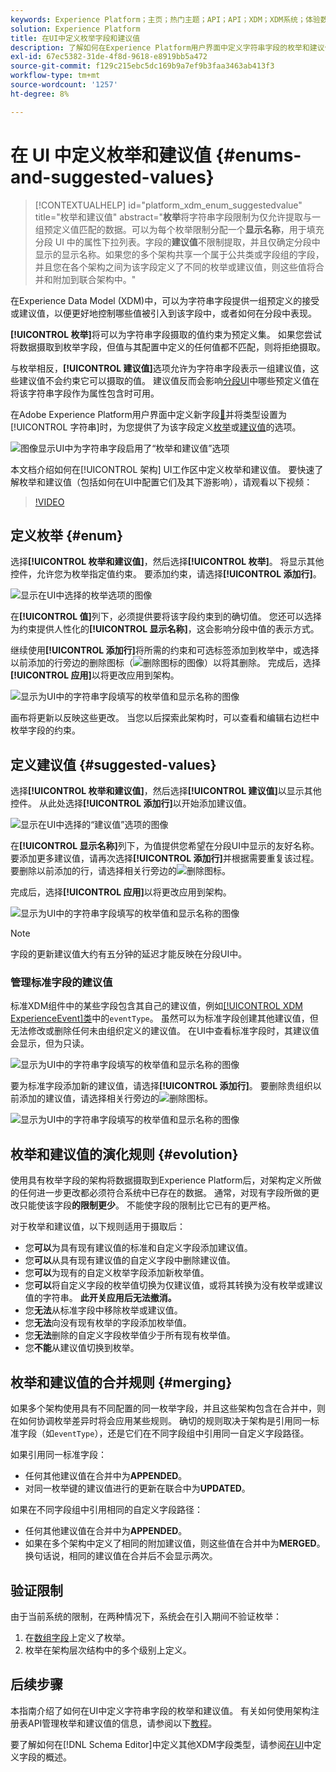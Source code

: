```yaml
---
keywords: Experience Platform；主页；热门主题；API；API；XDM；XDM系统；体验数据模型；数据模型；ui；工作区；枚举；字段；
solution: Experience Platform
title: 在UI中定义枚举字段和建议值
description: 了解如何在Experience Platform用户界面中定义字符串字段的枚举和建议值。
exl-id: 67ec5382-31de-4f8d-9618-e8919bb5a472
source-git-commit: f129c215ebc5dc169b9a7ef9b3faa3463ab413f3
workflow-type: tm+mt
source-wordcount: '1257'
ht-degree: 8%

---
```


# 在 UI 中定义枚举和建议值 {#enums-and-suggested-values}

>[!CONTEXTUALHELP]
>id="platform_xdm_enum_suggestedvalue"
>title="枚举和建议值"
>abstract="**枚举**&#x200B;将字符串字段限制为仅允许提取与一组预定义值匹配的数据。可以为每个枚举限制分配一个&#x200B;**显示名称**，用于填充分段 UI 中的属性下拉列表。字段的&#x200B;**建议值**&#x200B;不限制提取，并且仅确定分段中显示的显示名称。如果您的多个架构共享一个属于公共类或字段组的字段，并且您在各个架构之间为该字段定义了不同的枚举或建议值，则这些值将合并和附加到联合架构中。"

在Experience Data Model (XDM)中，可以为字符串字段提供一组预定义的接受或建议值，以便更好地控制哪些值被引入到该字段中，或者如何在分段中表现。

**[!UICONTROL 枚举]**&#x200B;将可以为字符串字段摄取的值约束为预定义集。 如果您尝试将数据摄取到枚举字段，但值与其配置中定义的任何值都不匹配，则将拒绝摄取。

与枚举相反，**[!UICONTROL 建议值]**&#x200B;选项允许为字符串字段表示一组建议值，这些建议值不会约束它可以摄取的值。 建议值反而会影响[分段UI](../../../segmentation/ui/overview.md)中哪些预定义值在将该字符串字段作为属性包含时可用。

在Adobe Experience Platform用户界面中定义新字段[&#128279;](./overview.md#define)并将类型设置为[!UICONTROL 字符串]时，为您提供了为该字段定义[枚举](#enum)或[建议值](#suggested-values)的选项。

![图像显示UI中为字符串字段启用了“枚举和建议值”选项](../../images/ui/fields/enum/enum-options-selected.png)

本文档介绍如何在[!UICONTROL 架构] UI工作区中定义枚举和建议值。 要快速了解枚举和建议值（包括如何在UI中配置它们及其下游影响），请观看以下视频：

>[!VIDEO](https://video.tv.adobe.com/v/3409501/?quality=12&learn=on)

## 定义枚举 {#enum}

选择&#x200B;**[!UICONTROL 枚举和建议值]**，然后选择&#x200B;**[!UICONTROL 枚举]**。 将显示其他控件，允许您为枚举指定值约束。 要添加约束，请选择&#x200B;**[!UICONTROL 添加行]**。

![显示在UI中选择的枚举选项的图像](../../images/ui/fields/enum/enum-add-row.png)

在&#x200B;**[!UICONTROL 值]**&#x200B;列下，必须提供要将该字段约束到的确切值。 您还可以选择为约束提供人性化的&#x200B;**[!UICONTROL 显示名称]**，这会影响分段中值的表示方式。

继续使用&#x200B;**[!UICONTROL 添加行]**&#x200B;将所需的约束和可选标签添加到枚举中，或选择以前添加的行旁边的删除图标（![删除图标的图像](/help/images/icons/remove-circle.png)）以将其删除。 完成后，选择&#x200B;**[!UICONTROL 应用]**&#x200B;以将更改应用到架构。

![显示为UI中的字符串字段填写的枚举值和显示名称的图像](../../images/ui/fields/enum/enum-confirm.png)

画布将更新以反映这些更改。 当您以后探索此架构时，可以查看和编辑右边栏中枚举字段的约束。

## 定义建议值 {#suggested-values}

选择&#x200B;**[!UICONTROL 枚举和建议值]**，然后选择&#x200B;**[!UICONTROL 建议值]**&#x200B;以显示其他控件。 从此处选择&#x200B;**[!UICONTROL 添加行]**&#x200B;以开始添加建议值。

![显示在UI中选择的“建议值”选项的图像](../../images/ui/fields/enum/suggested-add-row.png)

在&#x200B;**[!UICONTROL 显示名称]**&#x200B;列下，为值提供您希望在分段UI中显示的友好名称。 要添加更多建议值，请再次选择&#x200B;**[!UICONTROL 添加行]**&#x200B;并根据需要重复该过程。 要删除以前添加的行，请选择相关行旁边的![删除图标](/help/images/icons/remove-circle.png)。

完成后，选择&#x200B;**[!UICONTROL 应用]**&#x200B;以将更改应用到架构。

![显示为UI中的字符串字段填写的枚举值和显示名称的图像](../../images/ui/fields/enum/suggested-confirm.png)

>[!NOTE]
>
>字段的更新建议值大约有五分钟的延迟才能反映在分段UI中。

### 管理标准字段的建议值

标准XDM组件中的某些字段包含其自己的建议值，例如[[!UICONTROL XDM ExperienceEvent]类](../../classes/experienceevent.md)中的`eventType`。 虽然可以为标准字段创建其他建议值，但无法修改或删除任何未由组织定义的建议值。 在UI中查看标准字段时，其建议值会显示，但为只读。

![显示为UI中的字符串字段填写的枚举值和显示名称的图像](../../images/ui/fields/enum/suggested-standard.png)

要为标准字段添加新的建议值，请选择&#x200B;**[!UICONTROL 添加行]**。 要删除贵组织以前添加的建议值，请选择相关行旁边的![删除图标](/help/images/icons/remove-circle.png)。

![显示为UI中的字符串字段填写的枚举值和显示名称的图像](../../images/ui/fields/enum/suggested-standard-add.png)

<!-- ### Removing suggested values for standard fields

Only suggested values that you define can be removed from a standard field. Existing suggested values can be disabled so that they no longer appear in the segmentation dropdown, but they cannot be removed outright.

For example, consider a profile schema where the a suggested value for the standard `person.gender` field is disabled:

![Image showing the enum values and display names filled out for the string field in the UI](../../images/ui/fields/enum/standard-enum-disabled.png)

In this example, the display name "[!UICONTROL Non-specific]" is now disabled from being shown in the segmentation dropdown list. However, the value `non_specific` is still part of the list of enumerated fields and is therefore still allowed on ingestion. In other words, you cannot disable the actual enum value for the standard field as it would go against the principle of only allowing changes that make a field less restrictive.

See the [section below](#evolution) for more information on the rules for updating enums and suggested values for existing schema fields. -->

## 枚举和建议值的演化规则 {#evolution}

使用具有枚举字段的架构将数据摄取到Experience Platform后，对架构定义所做的任何进一步更改都必须符合系统中已存在的数据。 通常，对现有字段所做的更改只能使该字段&#x200B;**的限制更少**。 不能使字段的限制比它已有的更严格。

对于枚举和建议值，以下规则适用于摄取后：

* 您&#x200B;**可以**&#x200B;为具有现有建议值的标准和自定义字段添加建议值。
* 您&#x200B;**可以**&#x200B;从具有现有建议值的自定义字段中删除建议值。
* 您&#x200B;**可以**&#x200B;为现有的自定义枚举字段添加新枚举值。
* 您&#x200B;**可以**&#x200B;将自定义字段的枚举值切换为仅建议值，或将其转换为没有枚举或建议值的字符串。 **此开关应用后无法撤消。**
* 您&#x200B;**无法**&#x200B;从标准字段中移除枚举或建议值。
* 您&#x200B;**无法**&#x200B;向没有现有枚举的字段添加枚举值。
* 您&#x200B;**无法**&#x200B;删除的自定义字段枚举值少于所有现有枚举值。
* 您&#x200B;**不能**&#x200B;从建议值切换到枚举。

## 枚举和建议值的合并规则 {#merging}

如果多个架构使用具有不同配置的同一枚举字段，并且这些架构包含在合并中，则在如何协调枚举差异时将会应用某些规则。 确切的规则取决于架构是引用同一标准字段（如`eventType`），还是它们在不同字段组中引用同一自定义字段路径。

如果引用同一标准字段：

* 任何其他建议值在合并中为&#x200B;**APPENDED**。
* 对同一枚举键的建议值进行的更新在联合中为&#x200B;**UPDATED**。

如果在不同字段组中引用相同的自定义字段路径：

* 任何其他建议值在合并中为&#x200B;**APPENDED**。
* 如果在多个架构中定义了相同的附加建议值，则这些值在合并中为&#x200B;**MERGED**。 换句话说，相同的建议值在合并后不会显示两次。

## 验证限制

由于当前系统的限制，在两种情况下，系统会在引入期间不验证枚举：

1. 在[数组字段](./array.md)上定义了枚举。
1. 枚举在架构层次结构中的多个级别上定义。

## 后续步骤

本指南介绍了如何在UI中定义字符串字段的枚举和建议值。 有关如何使用架构注册表API管理枚举和建议值的信息，请参阅以下[教程](../../tutorials/suggested-values.md)。

要了解如何在[!DNL Schema Editor]中定义其他XDM字段类型，请参阅[在UI](./overview.md#special)中定义字段的概述。
